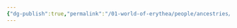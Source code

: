 ```yaml
---
{"dg-publish":true,"permalink":"/01-world-of-erythea/people/ancestries/ancestries/","noteIcon":""}
---
```


